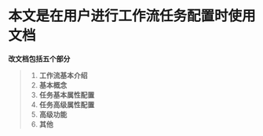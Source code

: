 # 本文是在用户进行工作流任务配置时使用文档

__改文档包括五个部分__
>1. **工作流基本介绍**
>2. **基本概念**
>3. **任务基本属性配置**
>4. **任务高级属性配置**
>5. **高级功能**
>6. **其他**


